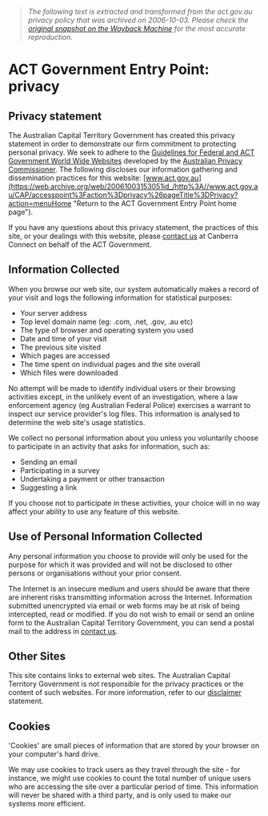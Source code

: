> *The following text is extracted and transformed from the act.gov.au privacy policy that was archived on 2006-10-03. Please check the [original snapshot on the Wayback Machine](https://web.archive.org/web/20061003153051id_/http%3A//www.act.gov.au/CAP/accesspoint%3Faction%3Dprivacy%26pageTitle%3DPrivacy) for the most accurate reproduction.*

# ACT Government Entry Point: privacy

## Privacy statement

The Australian Capital Territory Government has created this privacy statement in order to demonstrate our firm commitment to protecting personal privacy. We seek to adhere to the [Guidelines for Federal and ACT Government World Wide Websites](http://www.privacy.gov.au/internet/web/index.html) developed by the [Australian Privacy Commissioner](http://www.privacy.gov.au/). The following discloses our information gathering and dissemination practices for this website: [www.act.gov.au](https://web.archive.org/web/20061003153051id_/http%3A//www.act.gov.au/CAP/accesspoint%3Faction%3Dprivacy%26pageTitle%3DPrivacy?action=menuHome "Return to the ACT Government Entry Point home page").

If you have any questions about this privacy statement, the practices of this site, or your dealings with this website, please [contact us](https://web.archive.org/web/20061003153051id_/http%3A//www.act.gov.au/CAP/accesspoint%3Faction%3Dprivacy%26pageTitle%3DPrivacy?action=contactUs) at Canberra Connect on behalf of the ACT Government.

## Information Collected

When you browse our web site, our system automatically makes a record of your visit and logs the following information for statistical purposes:

  * Your server address
  * Top level domain name (eg: .com, .net, .gov, .au etc)
  * The type of browser and operating system you used
  * Date and time of your visit
  * The previous site visited
  * Which pages are accessed
  * The time spent on individual pages and the site overall
  * Which files were downloaded



No attempt will be made to identify individual users or their browsing activities except, in the unlikely event of an investigation, where a law enforcement agency (eg Australian Federal Police) exercises a warrant to inspect our service provider's log files. This information is analysed to determine the web site's usage statistics.

We collect no personal information about you unless you voluntarily choose to participate in an activity that asks for information, such as:

  * Sending an email
  * Participating in a survey
  * Undertaking a payment or other transaction
  * Suggesting a link



If you choose not to participate in these activities, your choice will in no way affect your ability to use any feature of this website.

## Use of Personal Information Collected

Any personal information you choose to provide will only be used for the purpose for which it was provided and will not be disclosed to other persons or organisations without your prior consent.

The Internet is an insecure medium and users should be aware that there are inherent risks transmitting information across the Internet. Information submitted unencrypted via email or web forms may be at risk of being intercepted, read or modified. If you do not wish to email or send an online form to the Australian Capital Territory Government, you can send a postal mail to the address in [contact us](https://web.archive.org/web/20061003153051id_/http%3A//www.act.gov.au/CAP/accesspoint%3Faction%3Dprivacy%26pageTitle%3DPrivacy?action=contactUs).

## Other Sites

This site contains links to external web sites. The Australian Capital Territory Government is not responsible for the privacy practices or the content of such websites. For more information, refer to our [disclaimer](https://web.archive.org/web/20061003153051id_/http%3A//www.act.gov.au/CAP/accesspoint%3Faction%3Dprivacy%26pageTitle%3DPrivacy?action=disclaimer&pageTitle=Disclaimer) statement.

## Cookies

'Cookies' are small pieces of information that are stored by your browser on your computer's hard drive.

We may use cookies to track users as they travel through the site - for instance, we might use cookies to count the total number of unique users who are accessing the site over a particular period of time. This information will never be shared with a third party, and is only used to make our systems more efficient.

